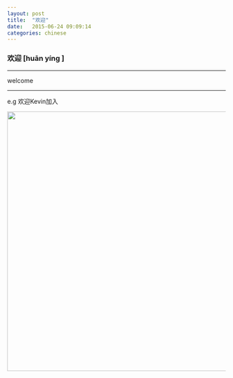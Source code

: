 ```yaml
---
layout: post
title:  "欢迎"
date:   2015-06-24 09:09:14
categories: chinese
---
```

### 欢迎 [huān yíng ]
-----------

  welcome

-----------

e.g  欢迎Kevin加入

<img width='600' src="/wombats-learning/images/welcome.jpg"/>




